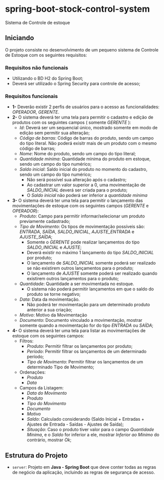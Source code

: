# spring-boot-stock-control-system
Sistema de Controle de estoque

## Iniciando ##
O projeto consiste no desenvolvimento de um pequeno sistema de Controle de Estoque com os seguintes requisitos:

### Requisitos não funcionais ###
* Utilizando o BD H2 do Spring Boot;
* Deverá ser utilizado o Spring Security para controle de acesso;


### Requisitos funcionais ###
* **1-** Deverão existir 2 perfis de usuários para o acesso as funcionalidades: _OPERADOR_, _GERENTE_.
* **2-** O sistema deverá ter uma tela para permitir o cadastro e edição de produtos com os seguintes campos ( somente _GERENTE_ ):
  * _Id_: Deverá ser um sequencial único, mostrado somente em modo de edição sem permitir sua alteração;
  * _Código de barras_: Código de barras do produto, sendo um campo do tipo literal. Não poderá exisitr mais de um produto com o mesmo código de barras;
  * _Nome_: Nome do produto, sendo um campo do tipo literal;
  * _Quantidade mínima_: Quantidade mínima do produto em estoque, sendo um campo do tipo numérico;
  * _Saldo inicial_: Saldo inicial do produto no momento do cadastro, sendo um campo do tipo numérico;
    * Não será possível sua alteração após o cadastro; 
    * Ao cadastrar um valor superior a 0, uma movimentação de _SALDO_INICIAL_ deverá ser criada para o produto;
    * O _Saldo inicial_ não poderá ser inferior a _quantidade mínima_
* **3-** O sistema deverá ter uma tela para permitir o lançamento das movimentações de estoque com os seguintes campos (_GERENTE_ e _OPERADOR_):
  * _Produto_: Campo para permitir informar/selecionar um produto previamente cadastrado;
  * _Tipo de Movimento_: Os tipos de movimentação possíveis são: _ENTRADA_, _SAÍDA_, _SALDO_INICIAL_, _AJUSTE_ENTRADA_ e _AJUSTE_SAÍDA_; 
    * Somente o _GERENTE_ pode realizar lançamentos do tipo _SALDO_INICIAL_ e _AJUSTE_; 
    * Deverá existir no máximo 1 lançamento do tipo _SALDO_INICIAL_ por produto;
    * O lançamento de _SALDO_INICIAL_ somente poderá ser realizado se não existirem outros lançamentos para o produto;
    * O lançamento de _AJUSTE_ somente poderá ser realizado quando existirem outros lançamentos para o produto;
  * _Quantidade_: Quantidade a ser movimentada no estoque. 
    * O sistema não poderá permitir lançamentos em que o saldo do produto se torne negativo;
  * _Data_: Data da movimentação.
    * Não poderá ter movimentação para um determinado produto anterior a sua criação;
  * _Motivo_: Motivo da Movimentação
  * _Documento_: Documento vinculado a movimentação, mostrar somente quando a movimentação for do tipo _ENTRADA_ ou _SAÍDA_;
* **4-** O sistema deverá ter uma tela para listar as movimentações de estoque com os seguintes campos:
  * Filtros:
    * _Produto_: Permitir filtrar os lançamentos por produto;
    * _Período_: Permitir filtrar os lançamentos de um determinado período;
    * _Tipo de Movimento_: Permitir filtrar os lançamentos de um determinado Tipo de Movimento;
  * Ordenações:
    * _Produto_
    * _Data_
  * Campos da Listagem:
    * _Data do Movimento_
    * _Produto_
    * _Tipo do Movimento_
    * _Documento_
    * _Motivo_
    * _Saldo_: Calculado considerando (Saldo Inicial + Entradas + Ajustes de Entrada - Saídas - Ajustes de Saída);
    * _Situação_: Caso o produto tiver valor para o campo _Quantidade Mínima_, e o _Saldo_ for inferior a ele, mostrar _Inferior ao Mínimo_ do contrário, mostrar _Ok_;


## Estrutura do Projeto ##

* ```server```: Projeto em **Java - Spring Boot** que deve conter todas as regras de negócio da aplicação, incluindo as regras de segurança de acesso.
